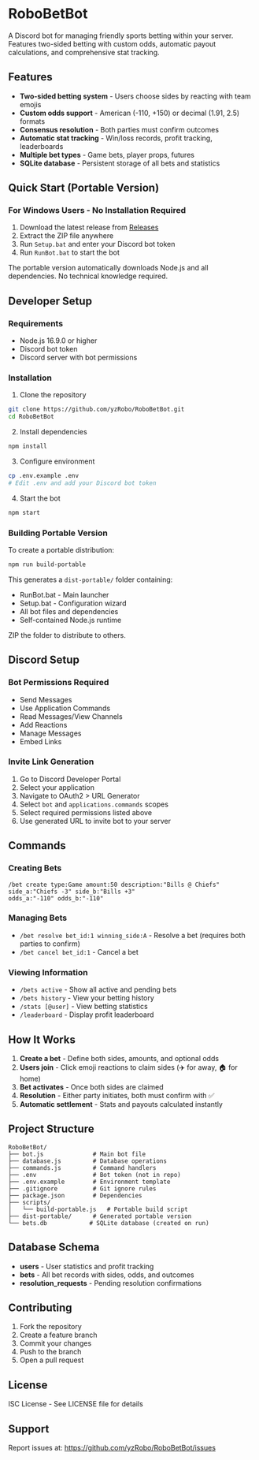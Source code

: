 # RoboBetBot

A Discord bot for managing friendly sports betting within your server. Features two-sided betting with custom odds, automatic payout calculations, and comprehensive stat tracking.

## Features

- **Two-sided betting system** - Users choose sides by reacting with team emojis
- **Custom odds support** - American (-110, +150) or decimal (1.91, 2.5) formats
- **Consensus resolution** - Both parties must confirm outcomes
- **Automatic stat tracking** - Win/loss records, profit tracking, leaderboards
- **Multiple bet types** - Game bets, player props, futures
- **SQLite database** - Persistent storage of all bets and statistics

## Quick Start (Portable Version)

### For Windows Users - No Installation Required

1. Download the latest release from [Releases](https://github.com/yzRobo/RoboBetBot/releases)
2. Extract the ZIP file anywhere
3. Run `Setup.bat` and enter your Discord bot token
4. Run `RunBot.bat` to start the bot

The portable version automatically downloads Node.js and all dependencies. No technical knowledge required.

## Developer Setup

### Requirements

- Node.js 16.9.0 or higher
- Discord bot token
- Discord server with bot permissions

### Installation

1. Clone the repository
```bash
git clone https://github.com/yzRobo/RoboBetBot.git
cd RoboBetBot
```

2. Install dependencies
```bash
npm install
```

3. Configure environment
```bash
cp .env.example .env
# Edit .env and add your Discord bot token
```

4. Start the bot
```bash
npm start
```

### Building Portable Version

To create a portable distribution:

```bash
npm run build-portable
```

This generates a `dist-portable/` folder containing:
- RunBot.bat - Main launcher
- Setup.bat - Configuration wizard  
- All bot files and dependencies
- Self-contained Node.js runtime

ZIP the folder to distribute to others.

## Discord Setup

### Bot Permissions Required
- Send Messages
- Use Application Commands
- Read Messages/View Channels
- Add Reactions
- Manage Messages
- Embed Links

### Invite Link Generation
1. Go to Discord Developer Portal
2. Select your application
3. Navigate to OAuth2 > URL Generator
4. Select `bot` and `applications.commands` scopes
5. Select required permissions listed above
6. Use generated URL to invite bot to your server

## Commands

### Creating Bets
```
/bet create type:Game amount:50 description:"Bills @ Chiefs" 
side_a:"Chiefs -3" side_b:"Bills +3" 
odds_a:"-110" odds_b:"-110"
```

### Managing Bets
- `/bet resolve bet_id:1 winning_side:A` - Resolve a bet (requires both parties to confirm)
- `/bet cancel bet_id:1` - Cancel a bet

### Viewing Information
- `/bets active` - Show all active and pending bets
- `/bets history` - View your betting history
- `/stats [@user]` - View betting statistics
- `/leaderboard` - Display profit leaderboard

## How It Works

1. **Create a bet** - Define both sides, amounts, and optional odds
2. **Users join** - Click emoji reactions to claim sides (✈️ for away, 🏠 for home)
3. **Bet activates** - Once both sides are claimed
4. **Resolution** - Either party initiates, both must confirm with ✅
5. **Automatic settlement** - Stats and payouts calculated instantly

## Project Structure

```
RoboBetBot/
├── bot.js              # Main bot file
├── database.js         # Database operations
├── commands.js         # Command handlers
├── .env                # Bot token (not in repo)
├── .env.example        # Environment template
├── .gitignore          # Git ignore rules
├── package.json        # Dependencies
├── scripts/
│   └── build-portable.js   # Portable build script
├── dist-portable/      # Generated portable version
└── bets.db            # SQLite database (created on run)
```

## Database Schema

- **users** - User statistics and profit tracking
- **bets** - All bet records with sides, odds, and outcomes
- **resolution_requests** - Pending resolution confirmations

## Contributing

1. Fork the repository
2. Create a feature branch
3. Commit your changes
4. Push to the branch
5. Open a pull request

## License

ISC License - See LICENSE file for details

## Support

Report issues at: https://github.com/yzRobo/RoboBetBot/issues